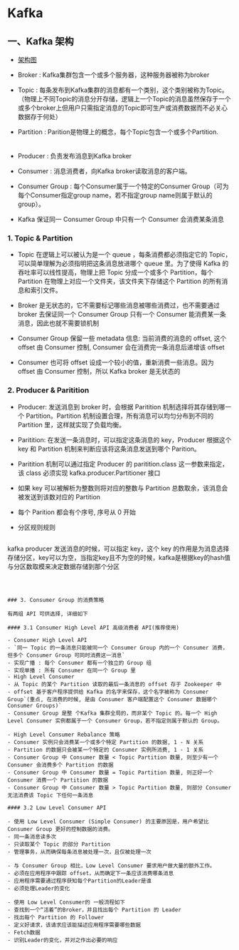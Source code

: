 # Kafka

## 一、Kafka 架构

- [架构图](https://www.processon.com/view/link/56b33557e4b0df880d861fdc)

- Broker : Kafka集群包含一个或多个服务器，这种服务器被称为broker

- Topic : 每条发布到Kafka集群的消息都有一个类别，这个类别被称为Topic。（物理上不同Topic的消息分开存储，逻辑上一个Topic的消息虽然保存于一个或多个broker上但用户只需指定消息的Topic即可生产或消费数据而不必关心数据存于何处）
　　
- Partition : Parition是物理上的概念，每个Topic包含一个或多个Partition.
　　
- Producer : 负责发布消息到Kafka broker
　　
- Consumer : 消息消费者，向Kafka broker读取消息的客户端。

- Consumer Group : 每个Consumer属于一个特定的Consumer Group（可为每个Consumer指定group name，若不指定group name则属于默认的group）。
 - Kafka 保证同一 Consumer Group 中只有一个 Consumer 会消费某条消息


### 1. Topic & Partition


- Topic 在逻辑上可以被认为是一个 queue ，每条消费都必须指定它的 Topic，可以简单理解为必须指明把这条消息放进哪个 queue 里。为了使得 Kafka 的吞吐率可以线性提高，物理上把 Topic 分成一个或多个 Partition，每个 Partition 在物理上对应一个文件夹，该文件夹下存储这个 Partition 的所有消息和索引文件。

- Broker 是无状态的，它不需要标记哪些消息被哪些消费过，也不需要通过 broker 去保证同一个 Consumer Group 只有一个 Consumer 能消费某一条消息，因此也就不需要锁机制

- Consumer Group 保留一些 metadata 信息: 当前消费的消息的 offset, 这个 offset 由 Consumer 控制, Consumer 会在消费完一条消息后递增该 offset

- Consumer 也可将 offset 设成一个较小的值，重新消费一些消息。因为 offset 由 Consumer 控制，所以 Kafka broker 是无状态的



### 2. Producer & Paritition

- Producer: 发送消息到 broker 时，会根据 Paritition 机制选择将其存储到哪一个 Partition。Partition 机制设置合理，所有消息可以均匀分布到不同的 Partition 里，这样就实现了负载均衡。

- Paritition: 在发送一条消息时，可以指定这条消息的 key，Producer 根据这个 key 和 Partition 机制来判断应该将这条消息发送到哪个 Parition。

- Paritition 机制可以通过指定 Producer 的 paritition.class 这一参数来指定，该 class 必须实现 kafka.producer.Partitioner 接口
 - 如果 key 可以被解析为整数则将对应的整数与 Partition 总数取余，该消息会被发送到该数对应的 Partition

- 每个 Parition 都会有个序号, 序号从 0 开始

- 分区规则规则

  ```
kafka producer 发送消息的时候，可以指定 key，这个 key 的作用是为消息选择存储分区，key可以为空，当指定key且不为空的时候，kafka是根据key的hash值与分区数取模来决定数据存储到那个分区

  ```



### 3. Consumer Group 的消费策略

有两组 API 可供选择, 详细如下

#### 3.1 Consumer High Level API 高级消费者 API(推荐使用)

- Consumer High Level API
 - `同一 Topic 的一条消息只能被同一个 Consumer Group 内的一个 Consumer 消费，但多个 Consumer Group 可同时消费这一消息`
 - 实现广播 : 每个 Consumer 都有一个独立的 Group 组
 - 实现单播 : 所有 Consumer 在同一个 Group 里
- High Level Consumer
 - 从 Topic 的某个 Partition 读取的最后一条消息的 offset 存于 Zookeeper 中
 - offset 基于客户程序提供给 Kafka 的名字来保存，这个名字被称为 Consumer Group`(重点, 在消费的时候, 是由 Consumer 客户端配置这个 Consumer 数据哪个 Consumer Groups)`
 - Consumer Group 是整 个Kafka 集群全局的，而非某个 Topic 的。每一个 High Level Consumer 实例都属于一个 Consumer Group，若不指定则属于默认的 Group。

- High Level Consumer Rebalance 策略
 - Consumer 实例只会消费某一个或多个特定 Partition 的数据, 1 - N 关系
 - Partition 的数据只会被某一个特定的 Consumer 实例所消费, 1 - 1 关系
 - Consumer Group 中 Consumer 数量 < Topic Partition 数量, 则至少有一个 Consumer 会消费多个 Partition 的数据
 - Consumer Group 中 Consumer 数量 = Topic Partition 数量, 则正好一个 Consumer 消费一个 Partition 的数据
 - Consumer Group 中 Consumer 数量 > Topic Partition 数量, 则部分 Consumer 无法消费该 Topic 下任何一条消息

#### 3.2 Low Level Consumer API

- 使用 Low Level Consumer (Simple Consumer) 的主要原因是，用户希望比 Consumer Group 更好的控制数据的消费。
 - 同一条消息读多次
 - 只读取某个 Topic 的部分 Partition
 - 管理事务，从而确保每条消息被处理一次，且仅被处理一次

- 与 Consumer Group 相比，Low Level Consumer 要求用户做大量的额外工作。
 - 必须在应用程序中跟踪 offset，从而确定下一条应该消费哪条消息
 - 应用程序需要通过程序获知每个Partition的Leader是谁
 - 必须处理Leader的变化

- 使用 Low Level Consumer的 一般流程如下
 - 查找到一个“活着”的Broker，并且找出每个 Partition 的 Leader
 - 找出每个 Partition 的 Follower
 - 定义好请求，该请求应该能描述应用程序需要哪些数据
 - Fetch数据
 - 识别Leader的变化，并对之作出必要的响应
